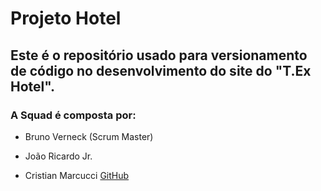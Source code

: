 # Projeto Hotel

## Este é o repositório usado para versionamento de código no desenvolvimento do site do "T.Ex Hotel". 

### A Squad é composta por:

- Bruno Verneck  (Scrum Master)

- João Ricardo Jr.

- Cristian Marcucci [GitHub](https://github.com/cristianmarcucci/)



